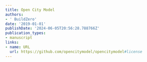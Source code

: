 ```yaml
---
title: Open City Model
authors:
- ' BuildZero'
date: '2019-01-01'
publishDate: '2024-06-05T20:56:28.788766Z'
publication_types:
- manuscript
links:
- name: URL
  url: https://github.com/opencitymodel/opencitymodel#license
---
```

